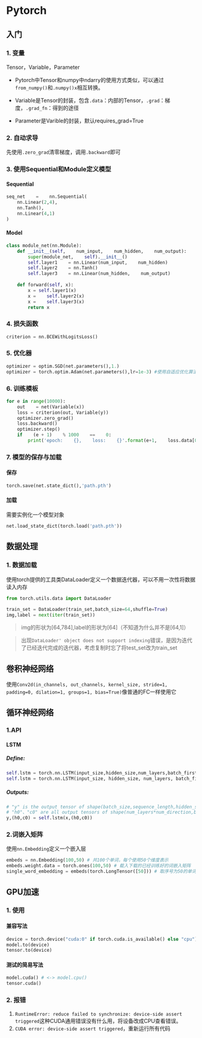 # Pytorch

## 入门

### 1. 变量

Tensor，Variable，Parameter

- Pytorch中Tensor和numpy中ndarry的使用方式类似，可以通过`from_numpy()`和`.numpy()x`相互转换。

- Variable是Tensor的封装，包含`.data`：内部的Tensor，`.grad`：梯度，`.grad_fn`：得到的途径

- Parameter是Varible的封装，默认requires_grad=True

### 2. 自动求导

先使用`.zero_grad`清零梯度，调用`.backward`即可

### 3. 使用Sequential和Module定义模型

#### Sequential

```python
seq_net    =    nn.Sequential(
    nn.Linear(2,4),
    nn.Tanh(),
    nn.Linear(4,1)
)
```

#### Model

```python
class module_net(nn.Module):
    def __init__(self,    num_input,    num_hidden,    num_output):
        super(module_net,    self).__init__()
        self.layer1    = nn.Linear(num_input,    num_hidden)
        self.layer2    = nn.Tanh()
        self.layer3    = nn.Linear(num_hidden,    num_output)
 
    def forward(self, x):
        x = self.layer1(x)
        x =    self.layer2(x)
        x =    self.layer3(x)
        return x
```

### 4. 损失函数

```python
criterion = nn.BCEWithLogitsLoss()
```

### 5. 优化器

```python
optimizer = optim.SGD(net.parameters(),1.)
optimizer = torch.optim.Adam(net.parameters(),lr=1e-3) #使用自适应优化算法需要更小的学习率
```

### 6. 训练模板

```python
for e in range(10000):
    out    = net(Variable(x))
    loss = criterion(out, Variable(y))
    optimizer.zero_grad()
    loss.backward()
    optimizer.step()
    if    (e + 1)    % 1000    ==    0:
        print('epoch:    {},    loss:    {}'.format(e+1,    loss.data[0]))
```

 

### 7. 模型的保存与加载

#### 保存

```python
torch.save(net.state_dict(),'path.pth')
```

#### 加载

需要实例化一个模型对象

```python
net.load_state_dict(torch.load('path.pth'))
```

##  数据处理

### 1. 数据加载

使用torch提供的工具类DataLoader定义一个数据迭代器，可以不用一次性将数据读入内存

```python
from torch.utils.data import DataLoader
 
train_set = DataLoader(train_set,batch_size=64,shuffle=True)
img,label = next(iter(train_set))
```

> img的形状为[64,784],label的形状为[64]（不知道为什么并不是[64,1]）

> 出现`DataLoader' object does not support indexing`错误，是因为迭代了已经迭代完成的迭代器，考虑复制时忘了将test_set改为train_set

## 卷积神经网络

使用`Conv2d(in_channels, out_channels, kernel_size, stride=1, padding=0, dilation=1, groups=1, bias=True)`像普通的FC一样使用它

## 循环神经网络
### 1.API

#### LSTM

##### Define:

```python
self.lstm = torch.nn.LSTM(input_size,hidden_size,num_layers,batch_first=True)
self.lstm = torch.nn.LSTM(input_size, hidden_size, num_layers, batch_first=True, bidirectional=True) # BiRNN
```

##### Outputs:

```python
# "y" is the output tensor of shape(batch_size,sequence_length,hidden_size*num_direction)
# "h0"、"c0" are all output tensors of shape(num_layers*num_direction,batch_size,hidden_size)
y,(h0,c0) = self.lstm(x,(h0,c0)) 
```


### 2.词嵌入矩阵
使用` nn.Embedding `定义一个嵌入层
```python
embeds = nn.Embedding(100,50) # 共100个单词，每个使用50个维度表示
embeds.weight.data = torch.ones(100,50) # 载入下载的已经训练好的词嵌入矩阵
single_word_embedding = embeds(torch.LongTensor([50])) # 取序号为50的单词的向量，注意这里需要的是一个封装了序号的LongTensor
```

## GPU加速

### 1. 使用

#### 兼容写法

```python
device = torch.device("cuda:0" if torch.cuda.is_available() else "cpu")
model.to(device)
tensor.to(device)
```

#### 测试的简易写法

```python
model.cuda() # <-> model.cpu()
tensor.cuda()
```



### 2. 报错

1. `RuntimeError: reduce failed to synchronize: device-side assert triggered`这种CUDA通用错误没有什么用，将设备改成CPU查看错误。
2. `CUDA error: device-side assert triggered`，重新运行所有代码